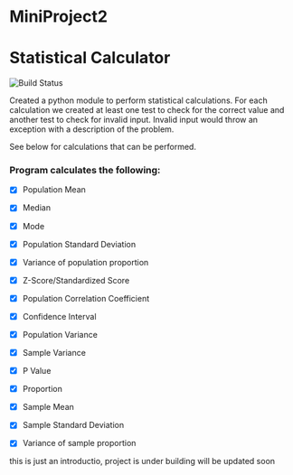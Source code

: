 # **MiniProject2**

# Statistical Calculator

![Build Status](https://travis-ci.org/cen24/miniproject2.svg?branch=master)

Created a python module to perform statistical calculations. For each calculation we created at least one test to check for the correct value and another test to check for invalid input. Invalid input would throw an exception with a description of the problem.

See below for calculations that can be performed.

### **Program calculates the following:**
- [X] Population Mean
- [X] Median
- [X] Mode
- [X] Population Standard Deviation
- [X] Variance of population proportion
- [x] Z-Score/Standardized Score
- [X] Population Correlation Coefficient
- [X] Confidence Interval
- [x] Population Variance
- [x] Sample Variance
- [x] P Value
- [X] Proportion
- [x] Sample Mean
- [X] Sample Standard Deviation
- [X] Variance of sample proportion


this is just an introductio, project is under building will be updated soon
